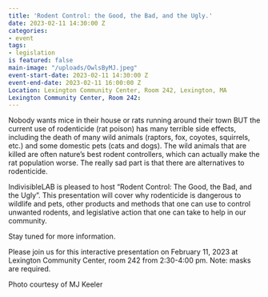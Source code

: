 ```yaml
---
title: 'Rodent Control: the Good, the Bad, and the Ugly.'
date: 2023-02-11 14:30:00 Z
categories:
- event
tags:
- legislation
is featured: false
main-image: "/uploads/OwlsByMJ.jpeg"
event-start-date: 2023-02-11 14:30:00 Z
event-end-date: 2023-02-11 16:00:00 Z
Location: Lexington Community Center, Room 242, Lexington, MA
Lexington Community Center, Room 242: 
---
```


Nobody wants mice in their house or rats running around their town BUT the current use of rodenticide (rat poison) has many terrible side effects, including the death of many wild animals (raptors, fox, coyotes, squirrels, etc.) and some domestic pets (cats and dogs). The wild animals that are killed are often nature’s best rodent controllers, which can actually make the rat population worse. The really sad part is that there are alternatives to rodenticide.

IndivisibleLAB is pleased to host  “Rodent Control: The Good, the Bad, and the Ugly”. This presentation will cover why rodenticide is dangerous to wildlife and pets, other products and methods that one can use to control unwanted rodents, and legislative action that one can take to help in our community.

Stay tuned for more information.

Please join us for this interactive presentation on February 11, 2023 at Lexington Community Center, room 242 from 2:30-4:00 pm. Note: masks are required.

Photo courtesy of MJ Keeler